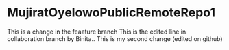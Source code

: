 # MujiratOyelowoPublicRemoteRepo1
This is a change in the feaature branch
This is the edited line in collaboration branch by Binita..
This is my second change (edited on github)
